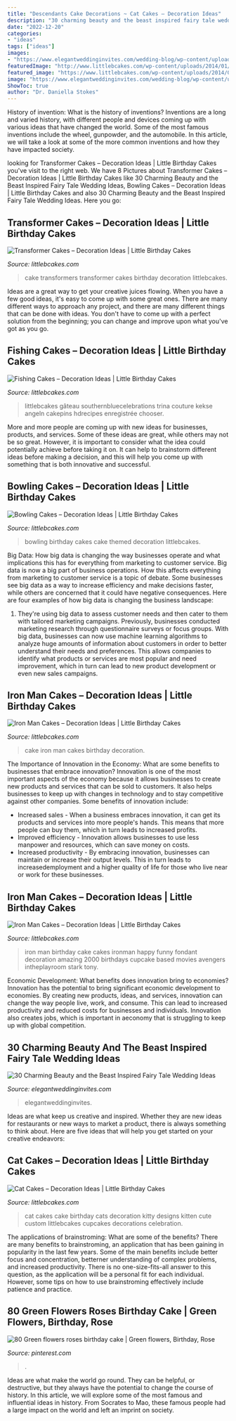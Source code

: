 ```yaml
---
title: "Descendants Cake Decorations ~ Cat Cakes – Decoration Ideas"
description: "30 charming beauty and the beast inspired fairy tale wedding ideas"
date: "2022-12-20"
categories:
- "ideas"
tags: ["ideas"]
images:
- "https://www.elegantweddinginvites.com/wedding-blog/wp-content/uploads/2017/06/beauty-and-the-beast-disney-wedding-cakes.jpg"
featuredImage: "http://www.littlebcakes.com/wp-content/uploads/2014/01/Transformers-Cake.jpg"
featured_image: "https://www.littlebcakes.com/wp-content/uploads/2014/01/Cat-Cakes-768x1024.jpg"
image: "https://www.elegantweddinginvites.com/wedding-blog/wp-content/uploads/2017/06/beauty-and-the-beast-disney-wedding-cakes.jpg"
ShowToc: true
author: "Dr. Daniella Stokes"
---
```



History of invention: What is the history of inventions?
Inventions are a long and varied history, with different people and devices coming up with various ideas that have changed the world. Some of the most famous inventions include the wheel, gunpowder, and the automobile. In this article, we will take a look at some of the more common inventions and how they have impacted society.

	

		
looking for Transformer Cakes – Decoration Ideas | Little Birthday Cakes you've visit to the right web. We have 8 Pictures about Transformer Cakes – Decoration Ideas | Little Birthday Cakes like 30 Charming Beauty and the Beast Inspired Fairy Tale Wedding Ideas, Bowling Cakes – Decoration Ideas | Little Birthday Cakes and also 30 Charming Beauty and the Beast Inspired Fairy Tale Wedding Ideas. Here you go:
		
    
## Transformer Cakes – Decoration Ideas | Little Birthday Cakes

<img loading=lazy src="http://www.littlebcakes.com/wp-content/uploads/2014/01/Transformers-Cake.jpg" onerror="this.onerror=null;this.src='https://tse4.mm.bing.net/th?id=OIP.-W2DGFo4s9q5ZZPE4470IAHaLH&amp;pid=15.1';" alt="Transformer Cakes – Decoration Ideas | Little Birthday Cakes">

_Source: littlebcakes.com_

>cake transformers transformer cakes birthday decoration littlebcakes. 

	

Ideas are a great way to get your creative juices flowing. When you have a few good ideas, it's easy to come up with some great ones. There are many different ways to approach any project, and there are many different things that can be done with ideas. You don't have to come up with a perfect solution from the beginning; you can change and improve upon what you've got as you go.

    
## Fishing Cakes – Decoration Ideas | Little Birthday Cakes

<img loading=lazy src="https://www.littlebcakes.com/wp-content/uploads/2014/01/Fishing-Cakes-Images.jpg" onerror="this.onerror=null;this.src='https://tse3.mm.bing.net/th?id=OIP.PT8mZGQT0QsOmBA6coadawHaJ4&amp;pid=15.1';" alt="Fishing Cakes – Decoration Ideas | Little Birthday Cakes">

_Source: littlebcakes.com_

>littlebcakes gâteau southernbluecelebrations trina couture kekse angeln cakepins hdrecipes enregistrée chooser. 

	

More and more people are coming up with new ideas for businesses, products, and services. Some of these ideas are great, while others may not be so great. However, it is important to consider what the idea could potentially achieve before taking it on. It can help to brainstorm different ideas before making a decision, and this will help you come up with something that is both innovative and successful.

    
## Bowling Cakes – Decoration Ideas | Little Birthday Cakes

<img loading=lazy src="https://www.littlebcakes.com/wp-content/uploads/2014/01/Bowling-Birthday-Cakes.jpg" onerror="this.onerror=null;this.src='https://tse1.mm.bing.net/th?id=OIP.kiqHaxOeQgughU9ez7J8zgHaJ-&amp;pid=15.1';" alt="Bowling Cakes – Decoration Ideas | Little Birthday Cakes">

_Source: littlebcakes.com_

>bowling birthday cakes cake themed decoration littlebcakes. 

	

Big Data: How big data is changing the way businesses operate and what implications this has for everything from marketing to customer service.
Big data is now a big part of business operations. How this affects everything from marketing to customer service is a topic of debate. Some businesses see big data as a way to increase efficiency and make decisions faster, while others are concerned that it could have negative consequences. Here are four examples of how big data is changing the business landscape:
1) They're using big data to assess customer needs and then cater to them with tailored marketing campaigns. Previously, businesses conducted marketing research through questionnaire surveys or focus groups. With big data, businesses can now use machine learning algorithms to analyze huge amounts of information about customers in order to better understand their needs and preferences. This allows companies to identify what products or services are most popular and need improvement, which in turn can lead to new product development or even new sales campaigns.

    
## Iron Man Cakes – Decoration Ideas | Little Birthday Cakes

<img loading=lazy src="http://www.littlebcakes.com/wp-content/uploads/2014/01/Iron-Man-Cake-Ideas.jpg" onerror="this.onerror=null;this.src='https://tse2.mm.bing.net/th?id=OIP._CtdlnvCvYU7K9LmkrNM3QHaJ4&amp;pid=15.1';" alt="Iron Man Cakes – Decoration Ideas | Little Birthday Cakes">

_Source: littlebcakes.com_

>cake iron man cakes birthday decoration. 

	

The Importance of Innovation in the Economy: What are some benefits to businesses that embrace innovation?
Innovation is one of the most important aspects of the economy because it allows businesses to create new products and services that can be sold to customers. It also helps businesses to keep up with changes in technology and to stay competitive against other companies. Some benefits of innovation include: 
- Increased sales - When a business embraces innovation, it can get its products and services into more people's hands. This means that more people can buy them, which in turn leads to increased profits. 
- Improved efficiency - Innovation allows businesses to use less manpower and resources, which can save money on costs. 
- Increased productivity - By embracing innovation, businesses can maintain or increase their output levels. This in turn leads to increasedemployment and a higher quality of life for those who live near or work for these businesses.

    
## Iron Man Cakes – Decoration Ideas | Little Birthday Cakes

<img loading=lazy src="http://www.littlebcakes.com/wp-content/uploads/2014/01/Iron-Man-Cake-Design-768x1024.jpg" onerror="this.onerror=null;this.src='https://tse4.mm.bing.net/th?id=OIP.BRePiDUC9dm5qLTzoVXSkwHaJ4&amp;pid=15.1';" alt="Iron Man Cakes – Decoration Ideas | Little Birthday Cakes">

_Source: littlebcakes.com_

>iron man birthday cake cakes ironman happy funny fondant decoration amazing 2000 birthdays cupcake based movies avengers intheplayroom stark tony. 

	

Economic Development: What benefits does innovation bring to economies?
Innovation has the potential to bring significant economic development to economies. By creating new products, ideas, and services, innovation can change the way people live, work, and consume. This can lead to increased productivity and reduced costs for businesses and individuals. Innovation also creates jobs, which is important in aeconomy that is struggling to keep up with global competition.

    
## 30 Charming Beauty And The Beast Inspired Fairy Tale Wedding Ideas

<img loading=lazy src="https://www.elegantweddinginvites.com/wedding-blog/wp-content/uploads/2017/06/beauty-and-the-beast-disney-wedding-cakes.jpg" onerror="this.onerror=null;this.src='https://tse2.mm.bing.net/th?id=OIP.ZsyOp5Ftiohzdrym4u3ziAHaJ5&amp;pid=15.1';" alt="30 Charming Beauty and the Beast Inspired Fairy Tale Wedding Ideas">

_Source: elegantweddinginvites.com_

>elegantweddinginvites. 

	

Ideas are what keep us creative and inspired. Whether they are new ideas for restaurants or new ways to market a product, there is always something to think about. Here are five ideas that will help you get started on your creative endeavors: 

    
## Cat Cakes – Decoration Ideas | Little Birthday Cakes

<img loading=lazy src="https://www.littlebcakes.com/wp-content/uploads/2014/01/Cat-Cakes-768x1024.jpg" onerror="this.onerror=null;this.src='https://tse1.mm.bing.net/th?id=OIP.jbRD8EuJdDobZfYOERjOagHaJ4&amp;pid=15.1';" alt="Cat Cakes – Decoration Ideas | Little Birthday Cakes">

_Source: littlebcakes.com_

>cat cakes cake birthday cats decoration kitty designs kitten cute custom littlebcakes cupcakes decorations celebration. 

	

The applications of brainstroming: What are some of the benefits?
There are many benefits to brainstroming, an application that has been gaining in popularity in the last few years. Some of the main benefits include better focus and concentration, betterner understanding of complex problems, and increased productivity. There is no one-size-fits-all answer to this question, as the application will be a personal fit for each individual. However, some tips on how to use brainstroming effectively include patience and practice.

    
## 80 Green Flowers Roses Birthday Cake | Green Flowers, Birthday, Rose

<img loading=lazy src="https://i.pinimg.com/736x/9e/02/27/9e022784119f673f421186912b7041f6.jpg" onerror="this.onerror=null;this.src='https://tse1.mm.bing.net/th?id=OIP.4zNMZWeWXC90mzXee79ZLAHaJ3&amp;pid=15.1';" alt="80 Green flowers roses birthday cake | Green flowers, Birthday, Rose">

_Source: pinterest.com_

>. 

	

Ideas are what make the world go round. They can be helpful, or destructive, but they always have the potential to change the course of history. In this article, we will explore some of the most famous and influential ideas in history. From Socrates to Mao, these famous people had a large impact on the world and left an imprint on society.

